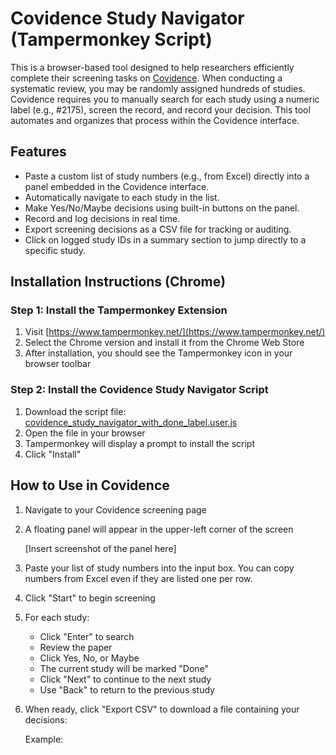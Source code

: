 # Covidence Study Navigator (Tampermonkey Script)

This is a browser-based tool designed to help researchers efficiently complete their screening tasks on [Covidence](https://www.covidence.org/). When conducting a systematic review, you may be randomly assigned hundreds of studies. Covidence requires you to manually search for each study using a numeric label (e.g., #2175), screen the record, and record your decision. This tool automates and organizes that process within the Covidence interface.

## Features

- Paste a custom list of study numbers (e.g., from Excel) directly into a panel embedded in the Covidence interface.
- Automatically navigate to each study in the list.
- Make Yes/No/Maybe decisions using built-in buttons on the panel.
- Record and log decisions in real time.
- Export screening decisions as a CSV file for tracking or auditing.
- Click on logged study IDs in a summary section to jump directly to a specific study.


## Installation Instructions (Chrome)

### Step 1: Install the Tampermonkey Extension

1. Visit [https://www.tampermonkey.net/](https://www.tampermonkey.net/)
2. Select the Chrome version and install it from the Chrome Web Store
3. After installation, you should see the Tampermonkey icon in your browser toolbar

### Step 2: Install the Covidence Study Navigator Script

1. Download the script file:  
   [covidence_study_navigator_with_done_label.user.js](./covidence_study_navigator.js)
2. Open the file in your browser
3. Tampermonkey will display a prompt to install the script
4. Click "Install"

## How to Use in Covidence

1. Navigate to your Covidence screening page
2. A floating panel will appear in the upper-left corner of the screen

   [Insert screenshot of the panel here]

3. Paste your list of study numbers into the input box. You can copy numbers from Excel even if they are listed one per row.
4. Click "Start" to begin screening
5. For each study:
   - Click "Enter" to search
   - Review the paper
   - Click Yes, No, or Maybe
   - The current study will be marked "Done"
   - Click "Next" to continue to the next study
   - Use "Back" to return to the previous study
6. When ready, click "Export CSV" to download a file containing your decisions:

   Example:
